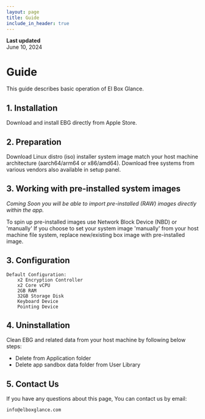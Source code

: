 ```yaml
---
layout: page
title: Guide
include_in_header: true
---
```


**Last updated**  
June 10, 2024

# Guide
This guide describes basic operation of El Box Glance.
<br>

## 1. Installation

Download and install EBG directly from Apple Store.

## 2. Preparation

Download Linux distro (iso) installer system image match your host machine architecture 
(aarch64/arm64 or x86/amd64). 
Download free systems from various vendors also available in setup panel.

## 3. Working with pre-installed system images

*Coming Soon you will be able to import pre-installed (RAW) images directly within the app.*

To spin up pre-installed images use Network Block Device (NBD) or 'manually'
If you choose to set your system image 'manually' from your host machine file system,
replace new/existing box image with pre-installed image.

## 3. Configuration

    Default Configuration:
        x2 Encryption Controller
        x2 Core vCPU
        2GB RAM
        32GB Storage Disk
        Keyboard Device
        Pointing Device

## 4. Uninstallation

Clean EBG and related data from your host machine by following below steps:
* Delete from Application folder
* Delete app sandbox data folder from User Library

## 5. Contact Us

If you have any questions about this page, You can contact us by email:

    info@elboxglance.com
